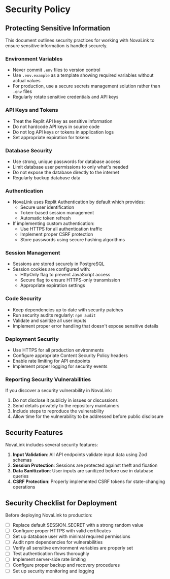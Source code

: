 # Security Policy

## Protecting Sensitive Information

This document outlines security practices for working with NovaLink to ensure sensitive information is handled securely.

### Environment Variables

- Never commit `.env` files to version control
- Use `.env.example` as a template showing required variables without actual values
- For production, use a secure secrets management solution rather than `.env` files
- Regularly rotate sensitive credentials and API keys

### API Keys and Tokens

- Treat the Replit API key as sensitive information
- Do not hardcode API keys in source code
- Do not log API keys or tokens in application logs
- Set appropriate expiration for tokens

### Database Security

- Use strong, unique passwords for database access
- Limit database user permissions to only what's needed
- Do not expose the database directly to the internet
- Regularly backup database data

### Authentication

- NovaLink uses Replit Authentication by default which provides:
  - Secure user identification
  - Token-based session management
  - Automatic token refresh
- If implementing custom authentication:
  - Use HTTPS for all authentication traffic
  - Implement proper CSRF protection
  - Store passwords using secure hashing algorithms

### Session Management

- Sessions are stored securely in PostgreSQL
- Session cookies are configured with:
  - HttpOnly flag to prevent JavaScript access
  - Secure flag to ensure HTTPS-only transmission
  - Appropriate expiration settings

### Code Security

- Keep dependencies up to date with security patches
- Run security audits regularly: `npm audit`
- Validate and sanitize all user inputs
- Implement proper error handling that doesn't expose sensitive details

### Deployment Security

- Use HTTPS for all production environments
- Configure appropriate Content Security Policy headers
- Enable rate limiting for API endpoints
- Implement proper logging for security events

### Reporting Security Vulnerabilities

If you discover a security vulnerability in NovaLink:

1. Do not disclose it publicly in issues or discussions
2. Send details privately to the repository maintainers
3. Include steps to reproduce the vulnerability
4. Allow time for the vulnerability to be addressed before public disclosure

## Security Features

NovaLink includes several security features:

1. **Input Validation**: All API endpoints validate input data using Zod schemas
2. **Session Protection**: Sessions are protected against theft and fixation
3. **Data Sanitization**: User inputs are sanitized before use in database queries
4. **CSRF Protection**: Properly implemented CSRF tokens for state-changing operations

## Security Checklist for Deployment

Before deploying NovaLink to production:

- [ ] Replace default SESSION_SECRET with a strong random value
- [ ] Configure proper HTTPS with valid certificates
- [ ] Set up database user with minimal required permissions
- [ ] Audit npm dependencies for vulnerabilities
- [ ] Verify all sensitive environment variables are properly set
- [ ] Test authentication flows thoroughly
- [ ] Implement server-side rate limiting
- [ ] Configure proper backup and recovery procedures
- [ ] Set up security monitoring and logging